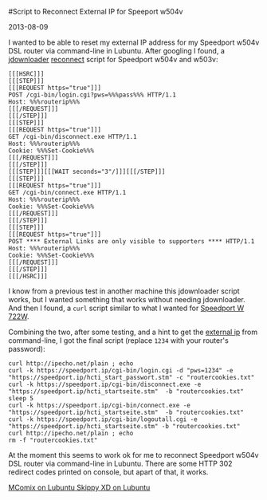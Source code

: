 #Script to Reconnect External IP for Speeport w504v

2013-08-09

<!--- tags: router -->

I wanted to be able to reset my external IP address for my Speedport w504v DSL router via command-line in Lubuntu. After googling I found, a [jdownloader](http://jdownloader.org/) [reconnect](http://board.jdownloader.org/showthread.php?t=17281) script for Speedport w504v and w503v:

```
[[[HSRC]]]
[[[STEP]]]
[[[REQUEST https="true"]]]
POST /cgi-bin/login.cgi?pws=%%%pass%%% HTTP/1.1
Host: %%%routerip%%%
[[[/REQUEST]]]
[[[/STEP]]]
[[[STEP]]]
[[[REQUEST https="true"]]]
GET /cgi-bin/disconnect.exe HTTP/1.1
Host: %%%routerip%%%
Cookie: %%%Set-Cookie%%%
[[[/REQUEST]]]
[[[/STEP]]]
[[[STEP]]][[[WAIT seconds="3"/]]][[[/STEP]]]
[[[STEP]]]
[[[REQUEST https="true"]]]
GET /cgi-bin/connect.exe HTTP/1.1
Host: %%%routerip%%%
Cookie: %%%Set-Cookie%%%
[[[/REQUEST]]]
[[[/STEP]]]
[[[STEP]]]
[[[REQUEST https="true"]]]
POST **** External Links are only visible to supporters **** HTTP/1.1
Host: %%%routerip%%%
Cookie: %%%Set-Cookie%%%
[[[/REQUEST]]]
[[[/STEP]]]
[[[/HSRC]]]
```

I know from a previous test in another machine this jdownloader script works, but I wanted something that works without needing jdownloader. And then I found, a `curl` script similar to what I wanted for [Speedport W 722W](http://blog.plee.me/tag/speedport/).

Combining the two, after some testing, and a hint to get the [external ip](http://askubuntu.com/questions/145012/how-can-i-find-my-public-ip-using-the-terminal) from command-line, I got the final script (replace `1234` with your router's password):

```
curl http://ipecho.net/plain ; echo
curl -k https://speedport.ip/cgi-bin/login.cgi -d "pws=1234" -e "https://speedport.ip/hcti_start_passwort.stm" -c "routercookies.txt"
curl -k https://speedport.ip/cgi-bin/disconnect.exe -e "https://speedport.ip/hcti_startseite.stm"  -b "routercookies.txt"
sleep 5
curl -k https://speedport.ip/cgi-bin/connect.exe -e "https://speedport.ip/hcti_startseite.stm"  -b "routercookies.txt"
curl -k https://speedport.ip/cgi-bin/logoutall.cgi -e "https://speedport.ip/hcti_startseite.stm" -b "routercookies.txt"
curl http://ipecho.net/plain ; echo
rm -f "routercookies.txt"
```

At the moment this seems to work ok for me to reconnect Speedport w504v DSL router via command-line in Lubuntu. There are some HTTP 302 redirect codes printed on console, but apart of that, it works.


<ins class='nfooter'><a rel='prev' id='fprev' href='#blog/2013/2013-08-14-MComix-on-Lubuntu.md'>MComix on Lubuntu</a> <a rel='next' id='fnext' href='#blog/2013/2013-08-05-Skippy-XD-on-Lubuntu.md'>Skippy XD on Lubuntu</a></ins>
